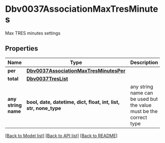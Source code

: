 # Dbv0037AssociationMaxTresMinutes

Max TRES minutes settings

## Properties
Name | Type | Description | Notes
------------ | ------------- | ------------- | -------------
**per** | [**Dbv0037AssociationMaxTresMinutesPer**](Dbv0037AssociationMaxTresMinutesPer.md) |  | [optional] 
**total** | [**Dbv0037TresList**](Dbv0037TresList.md) |  | [optional] 
**any string name** | **bool, date, datetime, dict, float, int, list, str, none_type** | any string name can be used but the value must be the correct type | [optional]

[[Back to Model list]](../README.md#documentation-for-models) [[Back to API list]](../README.md#documentation-for-api-endpoints) [[Back to README]](../README.md)


